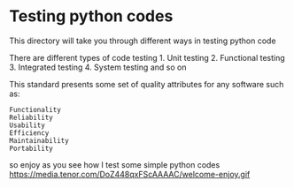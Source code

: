 #  Testing python codes
This directory will take you through different ways in testing python code

There are different types of code testing
	1. Unit testing
	2. Functional testing
	3. Integrated testing
	4. System testing
	 and so on

This standard presents some set of quality attributes for any software such as:

	Functionality
	Reliability
	Usability
	Efficiency
	Maintainability
	Portability

so enjoy as you see how I test some simple python codes 
<https://media.tenor.com/DoZ448qxFScAAAAC/welcome-enjoy.gif>
